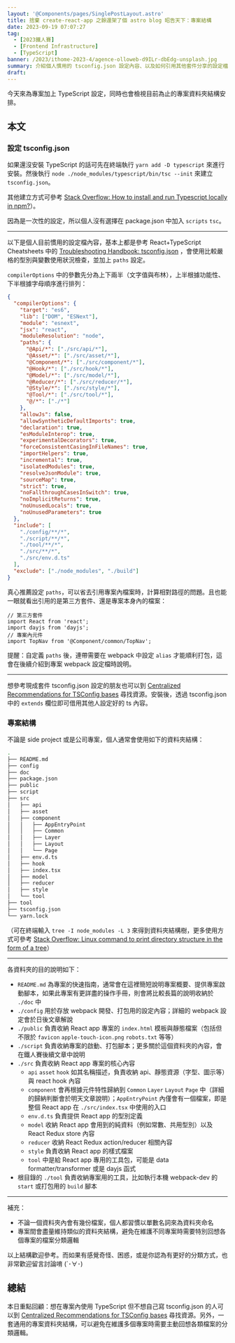 ```yaml
---
layout: '@Components/pages/SinglePostLayout.astro'
title: 捨棄 create-react-app 之餘還架了個 astro blog 昭告天下：專案結構
date: 2023-09-19 07:07:27
tag:
  - [2023鐵人賽]
  - [Frontend Infrastructure]
  - [TypeScript]
banner: /2023/ithome-2023-4/agence-olloweb-d9ILr-dbEdg-unsplash.jpg
summary: 介紹個人慣用的 tsconfig.json 設定內容、以及如何引用其他套件分享的設定檔；順便聊一點資料夾結構的安排方式。
draft:
---
```


今天來為專案加上 TypeScript 設定，同時也會檢視目前為止的專案資料夾結構安排。

## 本文

### 設定 tsconfig.json

如果還沒安裝 TypeScript 的話可先在終端執行 `yarn add -D typescript` 來進行安裝。然後執行 `node ./node_modules/typescript/bin/tsc --init` 來建立 `tsconfig.json`。

其他建立方式可參考 [Stack Overflow: How to install and run Typescript locally in npm?](https://stackoverflow.com/questions/38030078/how-to-install-and-run-typescript-locally-in-npm)）。

因為是一次性的設定，所以個人沒有選擇在 package.json 中加入 `scripts` `tsc`。

---

以下是個人目前慣用的設定檔內容，基本上都是參考 React+TypeScript Cheatsheets 中的 [Troubleshooting Handbook: tsconfig.json](https://github.com/typescript-cheatsheets/react#troubleshooting-handbook-tsconfigjson) ，會使用比較嚴格的型別與變數使用狀況檢查，並加上 `paths` 設定。

`compilerOptions` 中的參數先分為上下兩半（文字值與布林），上半根據功能性、下半根據字母順序進行排列：

```json
{
  "compilerOptions": {
    "target": "es6",
    "lib": ["DOM", "ESNext"],
    "module": "esnext",
    "jsx": "react",
    "moduleResolution": "node",
    "paths": {
      "@Api/*": ["./src/api/*"],
      "@Asset/*": ["./src/asset/*"],
      "@Component/*": ["./src/component/*"],
      "@Hook/*": ["./src/hook/*"],
      "@Model/*": ["./src/model/*"],
      "@Reducer/*": ["./src/reducer/*"],
      "@Style/*": ["./src/style/*"],
      "@Tool/*": ["./src/tool/*"],
      "@/*": ["./*"]
    },
    "allowJs": false,
    "allowSyntheticDefaultImports": true,
    "declaration": true,
    "esModuleInterop": true,
    "experimentalDecorators": true,
    "forceConsistentCasingInFileNames": true,
    "importHelpers": true,
    "incremental": true,
    "isolatedModules": true,
    "resolveJsonModule": true,
    "sourceMap": true,
    "strict": true,
    "noFallthroughCasesInSwitch": true,
    "noImplicitReturns": true,
    "noUnusedLocals": true,
    "noUnusedParameters": true
  },
  "include": [
    "./config/**/*",
    "./script/**/*",
    "./tool/**/*",
    "./src/**/*",
    "./src/env.d.ts"
  ],
  "exclude": ["./node_modules", "./build"]
}
```

真心推薦設定 `paths`，可以省去引用專案內檔案時，計算相對路徑的問題。且也能一眼就看出引用的是第三方套件、還是專案本身內的檔案：

```tsx
// 第三方套件
import React from 'react';
import dayjs from 'dayjs';
// 專案內元件
import TopNav from '@Component/common/TopNav';
```

提醒：自定義 `paths` 後，連帶需要在 webpack 中設定 `alias` 才能順利打包，這會在後續介紹到專案 webpack 設定檔時說明。

---

想參考現成套件 tsconfig.json 設定的朋友也可以到 [Centralized Recommendations for TSConfig bases](https://github.com/tsconfig/bases#centralized-recommendations-for-tsconfig-bases) 尋找資源。安裝後，透過 tsconfig.json 中的 `extends` 欄位即可借用其他人設定好的 ts 內容。

### 專案結構

不論是 side project 或是公司專案，個人通常會使用如下的資料夾結構：

```bash
.
├── README.md
├── config
├── doc
├── package.json
├── public
├── script
├── src
│   ├── api
│   ├── asset
│   ├── component
│   │   ├── AppEntryPoint
│   │   ├── Common
│   │   ├── Layer
│   │   ├── Layout
│   │   └── Page
│   ├── env.d.ts
│   ├── hook
│   ├── index.tsx
│   ├── model
│   ├── reducer
│   ├── style
│   └── tool
├── tool
├── tsconfig.json
└── yarn.lock
```

（可在終端輸入 `tree -I node_modules -L 3` 來得到資料夾結構樹，更多使用方式可參考 [Stack Overflow: Linux command to print directory structure in the form of a tree](https://stackoverflow.com/questions/3455625/linux-command-to-print-directory-structure-in-the-form-of-a-tree)）

---

各資料夾的目的說明如下：

- `README.md` 為專案的快速指南，通常會在這裡簡短說明專案概要、提供專案啟動腳本，如果此專案有更詳盡的操作手冊，則會將比較長篇的說明收納於 `./doc` 中
- `./config` 用於存放 webpack 開發、打包用的設定內容；詳細的 webpack 設定會於日後文章解說
- `./public` 負責收納 React app 專案的 `index.html` 模板與靜態檔案（包括但不限於 `favicon` `apple-touch-icon.png` `robots.txt` 等等）
- `./script` 負責收納專案的啟動、打包腳本；更多關於這個資料夾的內容，會在鐵人賽後續文章中說明
- `./src` 負責收納 React app 專案的核心內容
  - `api` `asset` `hook` 如其名稱描述，負責收納 api、靜態資源（字型、圖示等）與 react hook 內容
  - `component` 會再根據元件特性歸納到 `Common` `Layer` `Layout` `Page` 中（詳細的歸納判斷會於明天文章說明）；`AppEntryPoint` 內僅會有一個檔案，即是整個 React app 在 `./src/index.tsx` 中使用的入口
  - `env.d.ts` 負責提供 React app 的型別定義
  - `model` 收納 React app 會用到的純資料（例如常數、共用型別）以及 React Redux store 內容
  - `reducer` 收納 React Redux action/reducer 相關內容
  - `style` 負責收納 React app 的樣式檔案
  - `tool` 中是給 React app 專用的工具包，可能是 data formatter/transformer 或是 dayjs 函式
- 根目錄的 `./tool` 負責收納專案用的工具，比如執行本機 webpack-dev 的 `start` 或打包用的 `build` 腳本

---

補充：

- 不論一個資料夾內會有幾份檔案，個人都習慣以單數名詞來為資料夾命名
- 專案間會盡量維持類似的資料夾結構，避免在維護不同專案時需要特別回想各個專案的檔案分類邏輯

以上結構歡迎參考。而如果有感覺奇怪、困惑，或是你認為有更好的分類方式，也非常歡迎留言討論唷 (`･∀･)

## 總結

本日重點回顧：想在專案內使用 TypeScript 但不想自己寫 tsconfig.json 的人可以到 [Centralized Recommendations for TSConfig bases](https://github.com/tsconfig/bases#centralized-recommendations-for-tsconfig-bases) 尋找資源。另外，一套通用的專案資料夾結構，可以避免在維護多個專案時需要主動回想各類檔案的分類邏輯。
